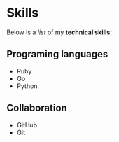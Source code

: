 # Skills 

Below is a _list_ of my **technical skills**: 

## Programing languages
- Ruby 
- Go 
- Python 

## Collaboration
- GitHub 
- Git 
